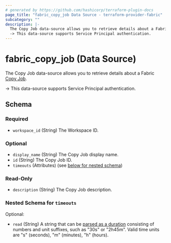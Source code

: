 ```yaml
---
# generated by https://github.com/hashicorp/terraform-plugin-docs
page_title: "fabric_copy_job Data Source - terraform-provider-fabric"
subcategory: ""
description: |-
  The Copy Job data-source allows you to retrieve details about a Fabric Copy Job https://learn.microsoft.com/fabric/data-factory/what-is-copy-job.
  -> This data-source supports Service Principal authentication.
---
```


# fabric_copy_job (Data Source)

The Copy Job data-source allows you to retrieve details about a Fabric [Copy Job](https://learn.microsoft.com/fabric/data-factory/what-is-copy-job).

-> This data-source supports Service Principal authentication.

<!-- schema generated by tfplugindocs -->
## Schema

### Required

- `workspace_id` (String) The Workspace ID.

### Optional

- `display_name` (String) The Copy Job display name.
- `id` (String) The Copy Job ID.
- `timeouts` (Attributes) (see [below for nested schema](#nestedatt--timeouts))

### Read-Only

- `description` (String) The Copy Job description.

<a id="nestedatt--timeouts"></a>

### Nested Schema for `timeouts`

Optional:

- `read` (String) A string that can be [parsed as a duration](https://pkg.go.dev/time#ParseDuration) consisting of numbers and unit suffixes, such as "30s" or "2h45m". Valid time units are "s" (seconds), "m" (minutes), "h" (hours).
